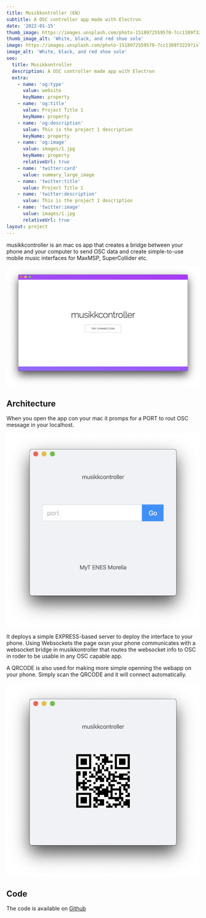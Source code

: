 ```yaml
---
title: Musikkontroller (EN)
subtitle: A OSC controller app made with Electron
date: '2022-01-15'
thumb_image: https://images.unsplash.com/photo-1518972559570-7cc1309f3229?ixlib=rb-1.2.1&ixid=eyJhcHBfaWQiOjEyMDd9&auto=format&fit=crop&w=1950&q=80
thumb_image_alt: 'White, black, and red shoe sole'
image: https://images.unsplash.com/photo-1518972559570-7cc1309f3229?ixlib=rb-1.2.1&ixid=eyJhcHBfaWQiOjEyMDd9&auto=format&fit=crop&w=1950&q=80
image_alt: 'White, black, and red shoe sole'
seo:
  title: Musikkontroller
  description: A OSC controller made app with Electron
  extra:
    - name: 'og:type'
      value: website
      keyName: property
    - name: 'og:title'
      value: Project Title 1
      keyName: property
    - name: 'og:description'
      value: This is the project 1 description
      keyName: property
    - name: 'og:image'
      value: images/1.jpg
      keyName: property
      relativeUrl: true
    - name: 'twitter:card'
      value: summary_large_image
    - name: 'twitter:title'
      value: Project Title 1
    - name: 'twitter:description'
      value: This is the project 1 description
    - name: 'twitter:image'
      value: images/1.jpg
      relativeUrl: true
layout: project
---
```


musikkcontroller is an mac os app that creates a bridge between your phone and your computer to send OSC data and create simple-to-use mobile music interfaces for MaxMSP, SuperCollider etc.

![Checkmate](/images/musikkcontroller/controller.png)

## Architecture

When you open the app con your mac it promps for a PORT to rout OSC message in your localhost. 

![Checkmate](/images/musikkcontroller/init.png)

It deploys a simple EXPRESS-based server to deploy the interface to your phone. Using Websockets the page oxsn your phone communicates with a websocket bridge in musikkontroller that routes the websocket info to OSC in roder to be usable in any OSC capable app. 

A QRCODE is also used for making more simple openning the webapp on your phone. Simply scan the QRCODE and it will connect automatically.

![Checkmate](/images/musikkcontroller/qrcode.png)

## Code

The code is available on [Github](https://github.com/roicort/musikkcontroller)